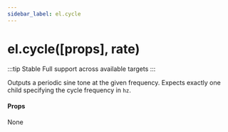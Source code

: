 ```yaml
---
sidebar_label: el.cycle
---
```


# el.cycle([props], rate)

:::tip Stable
Full support across available targets
:::

Outputs a periodic sine tone at the given frequency. Expects exactly one child
specifying the cycle frequency in `hz`.

#### Props

None

